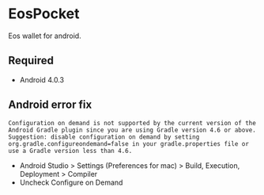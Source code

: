 # EosPocket
Eos wallet for android.

## Required
- Android 4.0.3

## Android error fix
```
Configuration on demand is not supported by the current version of the Android Gradle plugin since you are using Gradle version 4.6 or above. Suggestion: disable configuration on demand by setting org.gradle.configureondemand=false in your gradle.properties file or use a Gradle version less than 4.6.
```

- Android Studio > Settings (Preferences for mac) > Build, Execution, Deployment > Compiler
- Uncheck Configure on Demand